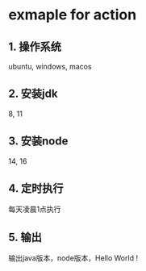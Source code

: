 # exmaple for action
## 1. 操作系统   
ubuntu, windows, macos  
## 2. 安装jdk  
8, 11  
## 3. 安装node  
14, 16  
## 4. 定时执行
每天凌晨1点执行
## 5. 输出
输出java版本，node版本，Hello World !